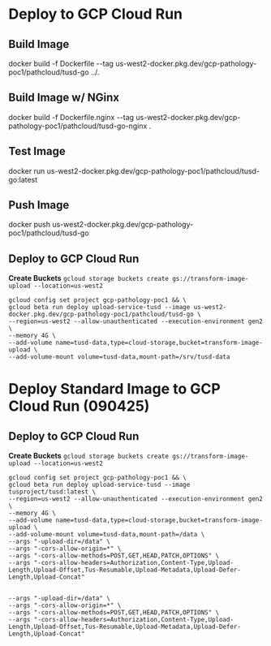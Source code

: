 # Deploy to GCP Cloud Run

## Build Image
docker build -f Dockerfile --tag us-west2-docker.pkg.dev/gcp-pathology-poc1/pathcloud/tusd-go ../.

## Build Image w/ NGinx
docker build -f Dockerfile.nginx --tag us-west2-docker.pkg.dev/gcp-pathology-poc1/pathcloud/tusd-go-nginx .

## Test Image
docker run us-west2-docker.pkg.dev/gcp-pathology-poc1/pathcloud/tusd-go:latest

## Push Image
docker push us-west2-docker.pkg.dev/gcp-pathology-poc1/pathcloud/tusd-go

## Deploy to GCP Cloud Run
**Create Buckets**
`gcloud storage buckets create gs://transform-image-upload --location=us-west2`

```
gcloud config set project gcp-pathology-poc1 && \
gcloud beta run deploy upload-service-tusd --image us-west2-docker.pkg.dev/gcp-pathology-poc1/pathcloud/tusd-go \
--region=us-west2 --allow-unauthenticated --execution-environment gen2 \
--memory 4G \
--add-volume name=tusd-data,type=cloud-storage,bucket=transform-image-upload \
--add-volume-mount volume=tusd-data,mount-path=/srv/tusd-data
```

# Deploy Standard Image to GCP Cloud Run (090425)

## Deploy to GCP Cloud Run
**Create Buckets**
`gcloud storage buckets create gs://transform-image-upload --location=us-west2`

```
gcloud config set project gcp-pathology-poc1 && \
gcloud beta run deploy upload-service-tusd --image tusproject/tusd:latest \
--region=us-west2 --allow-unauthenticated --execution-environment gen2 \
--memory 4G \
--add-volume name=tusd-data,type=cloud-storage,bucket=transform-image-upload \
--add-volume-mount volume=tusd-data,mount-path=/data \
--args "-upload-dir=/data" \
--args "-cors-allow-origin=*" \
--args "-cors-allow-methods=POST,GET,HEAD,PATCH,OPTIONS" \
--args "-cors-allow-headers=Authorization,Content-Type,Upload-Length,Upload-Offset,Tus-Resumable,Upload-Metadata,Upload-Defer-Length,Upload-Concat"


--args "-upload-dir=/data" \
--args "-cors-allow-origin=*" \
--args "-cors-allow-methods=POST,GET,HEAD,PATCH,OPTIONS" \
--args "-cors-allow-headers=Authorization,Content-Type,Upload-Length,Upload-Offset,Tus-Resumable,Upload-Metadata,Upload-Defer-Length,Upload-Concat" 


```